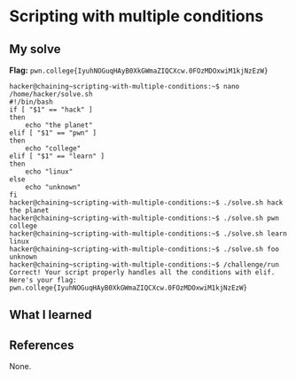 # Scripting with multiple conditions


## My solve
**Flag:** `pwn.college{IyuhNOGuqHAyB0XkGWmaZIQCXcw.0FOzMDOxwiM1kjNzEzW}`


```
hacker@chaining~scripting-with-multiple-conditions:~$ nano /home/hacker/solve.sh
#!/bin/bash
if [ "$1" == "hack" ]
then
    echo "the planet"
elif [ "$1" == "pwn" ]
then
    echo "college"
elif [ "$1" == "learn" ]
then
    echo "linux"
else
    echo "unknown"
fi
hacker@chaining~scripting-with-multiple-conditions:~$ ./solve.sh hack
the planet
hacker@chaining~scripting-with-multiple-conditions:~$ ./solve.sh pwn
college
hacker@chaining~scripting-with-multiple-conditions:~$ ./solve.sh learn
linux
hacker@chaining~scripting-with-multiple-conditions:~$ ./solve.sh foo
unknown
hacker@chaining~scripting-with-multiple-conditions:~$ /challenge/run
Correct! Your script properly handles all the conditions with elif.
Here's your flag:
pwn.college{IyuhNOGuqHAyB0XkGWmaZIQCXcw.0FOzMDOxwiM1kjNzEzW}
```

## What I learned


## References 
None.
